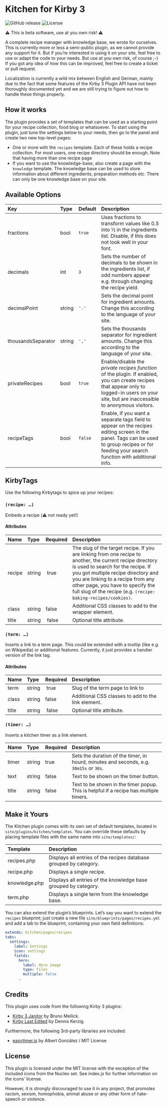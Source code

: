 # Kitchen for Kirby 3

![GitHub release](https://img.shields.io/github/release/avoskitchen/kirby-kitchen.svg?maxAge=2592000)
![License](https://img.shields.io/github/license/avoskitchen/kirby-kitchen.svg)

⚠️ This is beta software, use at you own risk! ⚠️

A complete recipe manager with knowledge base, we wrote for ourselves. This is currently more or less
a semi-public plugin, as we cannot provide any support for it. But if you’re
interested in using it on your site, feel free to use or adapt the code to your
needs. But use at you own risk, of course ;-) If you got any idea of how this can be improved, feel free to create a ticket or pull request.

Localization is currently a wild mix between English and German, mainly due to the fact that some features of the Kirby 3 Plugin API have not been thoroughly documented yet and we are still trying to figure out how to handle these things properly.

## How it works

The plugin provides a set of templates that can be used as a starting point for your recipe collection, food blog or whatsoever. To start using the plugin, just tune the settings below to your needs, then go to the panel and create two new top-level pages:

- One or more with the `recipes`  template. Each of these holds a recipe collection. For most users, one recipe directory should be enough. Note that having more than one recipe page 
- If you want to use the knowledge-base, also create a page with the `knowledge` template. The knowledge base can be used to store information about different ingredients, preparation methods etc. There can only be one knowledge base on your site.

## Available Options

| Key | Type | Default | Description |
|:----|:-----|:--------|:------------|
| fractions | bool | `true` | Uses fractions to transform values like 0.5 into ½ in the ingredients list. Disable, if this does not look well in your font. |
| decimals | int | `3` | Sets the number of decimals to be shown in the ingredients list, if odd numbers appear e.g. through changing the recipe yield. |
| decimalPoint | string | `'.'` | Sets the decimal point for ingredient amounts. Change this according to the language of your site. |
| thousandsSeparator | string | `','` | Sets the thousands separator for ingredient amounts. Change this according to the language of your site. |
| privateRecipes | bool | `true` | Enable/disable the *private recipes function* of the plugin. If enabled, you can create recipes that appear only to logged-in users on your site, but are inaccessible to anonymous visitors.
| recipeTags | bool | `false` | Enable, if you want a separate tags field to appear on the recipes editing screen in the panel. Tags can be used to group recipes or for feeding your search function with additional info. |

## KirbyTags

Use the following Kirbytags to spice up your recipes:

### `(recipe: …)`
Embeds a recipe (⚠️ not ready yet!)

#### Attributes

| Name | Type | Required | Description |
|:-----|:-----|:---------|:------------|
| recipe | string | true | The slug of the target recipe. If you  are linking from one recipe to another, the current recipe directory is used to search for the recipe. If you got multiple recipe directory and you are linking to a recipe from any other page, you have to specify the full slug of the recipe (e.g. `(recipe: baking-recipes/cookies)`. |
| class | string | false | Additional CSS classes to add to the wrapper element. |
| title | string | false | Optional title attribute. |

### `(term: …)`

Inserts a link to a term page. This could be extended with a tooltip (like e.g. on Wikipedia) or additional features. Currently, it just provides a handier version of the link tag.

#### Attributes

| Name | Type | Required | Description |
|:-----|:-----|:---------|:------------|
| term | string | true | Slug of the term page to link to |
| class | string | false | Additional CSS classes to add to the link element. |
| title | string | false | Optional title attribute. |

### `(timer: …)`

Inserts a kitchen timer as a link element. 
 
| Name | Type | Required | Description |
|:-----|:-----|:---------|:------------|
| timer | string | true | Sets the duration of the timer, in hourd, minutes and seconds, e.g. `30m15s` or `30s`. |
| text | string | false | Text to be shown on the timer button. |
| title | string | false | Text to be shown in the timer popup. This is helpful if a recipe has multiple timers. ||

## Make it Yours

The Kitchen plugin comes with its own set of default templates, located in `site/plugins/kitchen/templates`. You can override these defaults by placing template files with the same name into `site/templates/`:

| Template | Description |
|:---------|:------------| 
| recipes.php | Displays all entries of the recipes database grouped by category.
| recipe.php | Displays a single recipe. |
| knowledge.php | Displays all entries of the knowledge base grouped by category. |
| term.php | Displays a single term from the knowledge base.

You can also extend the plugin’s blueprints. Let’s say you want to extend the `recipes` blueprint; just create a new file `site/blueprints/pages/recipes.yml` and add a tab to the blueprint, containing your own field definitions:

```yaml
extends: kitchen/pages/recipes
tabs:
  settings:
    label: Settings
    icon: settings
    fields:
      hero:
        label: Hero image
        type: files
        multiple: false
      … 
```

## Credits

This plugin uses code from the following Kirby 3 plugins:

- [Kirby 3 Janitor](https://github.com/bnomei/kirby3-janitor) by  Bruno Meilick.
- [Kirby Last Edited]( https://github.com/wottpal/kirby-last-edited/) by Dennis Kerzig.

Furthermore, the following 3rd-party libraries are included:

- [easytimer.js](https://github.com/albert-gonzalez/easytimer.js) by Albert González / MIT License

## License

This plugin is licensed under the MIT license with the exception of the included icons from the Nucleo set. See index.js for further information on the icons’ license.

However, it is strongly discouraged to use it in any project, that promotes racism, sexism, homophobia, animal abuse or any other form of hate-speech or violence.
